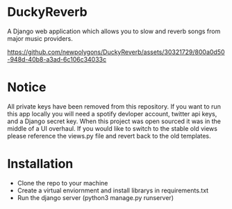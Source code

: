 # DuckyReverb
A Django web application which allows you to slow and reverb songs from major music providers.





https://github.com/newpolygons/DuckyReverb/assets/30321729/800a0d50-948d-40b8-a3ad-6c106c34033c



# Notice 

All private keys have been removed from this repository. If you want to run this app locally you will need a spotify devloper account, twitter api keys,
and a Django secret key.
When this project was open sourced it was in the middle of a UI overhaul. If you would like to switch to the stable old views please reference the views.py 
file and revert back to the old templates. 

# Installation

- Clone the repo to your machine
- Create a virtual enviornment and install librarys in requirements.txt
- Run the django server (python3 manage.py runserver)
